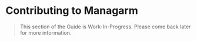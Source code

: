 # Contributing to Managarm

> This section of the Guide is Work-In-Progress. Please come back later for more information.
